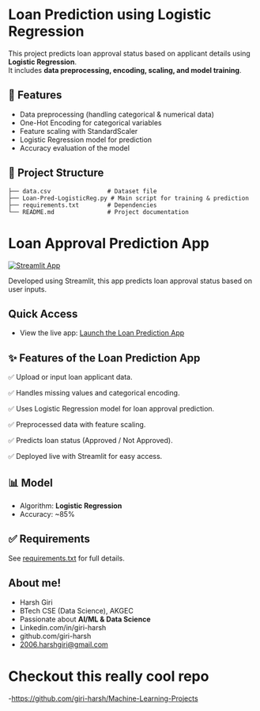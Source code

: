 # Loan Prediction using Logistic Regression

This project predicts loan approval status based on applicant details using **Logistic Regression**.  
It includes **data preprocessing, encoding, scaling, and model training**.

## 🚀 Features
- Data preprocessing (handling categorical & numerical data)
- One-Hot Encoding for categorical variables
- Feature scaling with StandardScaler
- Logistic Regression model for prediction
- Accuracy evaluation of the model

## 📂 Project Structure
```
├── data.csv                # Dataset file
├── Loan-Pred-LogisticReg.py # Main script for training & prediction
├── requirements.txt        # Dependencies
└── README.md               # Project documentation
```
# Loan Approval Prediction App

[![Streamlit App](https://static.streamlit.io/badges/streamlit_badge_black_white.svg)](https://loan-approval-harsh-giri.streamlit.app/)

Developed using Streamlit, this app predicts loan approval status based on user inputs.



## Quick Access

- View the live app: [Launch the Loan Prediction App](https://loan-approval-harsh-giri.streamlit.app/)

## ✨ Features of the Loan Prediction App

✅ Upload or input loan applicant data.

✅ Handles missing values and categorical encoding.

✅ Uses Logistic Regression model for loan approval prediction.

✅ Preprocessed data with feature scaling.

✅ Predicts loan status (Approved / Not Approved).

✅ Deployed live with Streamlit for easy access.

## 📊 Model
- Algorithm: **Logistic Regression**
- Accuracy: ~85%

## ✅ Requirements
See [requirements.txt](requirements.txt) for full details.

## About me!
- Harsh Giri  
- BTech CSE (Data Science), AKGEC  
- Passionate about **AI/ML & Data Science**
- Linkedin.com/in/giri-harsh
- github.com/giri-harsh
- 2006.harshgiri@gmail.com

# Checkout this really cool repo
  -https://github.com/giri-harsh/Machine-Learning-Projects
